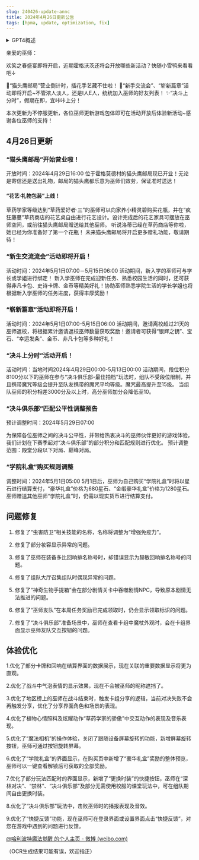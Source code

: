 ```yaml
---
slug: 240426-update-annc
title: 2024年4月26日更新公告
tags: [hpma, update, optimization, fix]
---
```


<details>
<summary>GPT4概述</summary>
即将进行一系列更新，包括决斗俱乐部匹配公平性的优化、学院礼盒购买规则的调整为星石支付、以及多项小问题的修复，如技能名称调整、妆容显示异常、称号显示错误等。体验优化方面，包括卡牌和回响数据显示、战斗表情显示、卡组分享逻辑、植物心情照料、魔法相机操作、学院礼盒界面、时装更换快捷按钮、决斗俱乐部播报表现等。此外，游戏还将开放猫头鹰邮局，允许玩家寄送信件和礼物，以及推出新生态流公活动，鼓励新入学巫师与学长学姐绑定并完成任务获得奖励。同时，邀请离校巫师返校的活动也将提供多种好礼，而决斗上分时活动将为低段位巫师提供组队自由和魔咒等级提升的机会。



</details>

<!--truncate-->
亲爱的巫师：

欢笑之春盛宴即将开启，近期霍格沃茨还将会开放哪些新活动？快随小雪鸮来看看吧↓

🦉“猫头鹰邮局”营业倒计时，插花手艺藏不住啦！
🧙“新手交流会”、“崭新篇章”活动即将开启~不管浓人淡人，还是I人E人，统统加入巫师的好友列表！
✨“决斗上分时”，假期在即，宜咔咔上分！

本次更新为不停服更新，各位巫师更新游戏包体即可在活动开放后体验新活动~感谢各位巫师的支持！

## 4月26日更新

### “猫头鹰邮局”开始营业啦！

开放时间：2024年4月29日16:00
位于霍格莫德村的猫头鹰邮局现已开业！无论是寄信还是送出礼物，邮局的猫头鹰都乐意为巫师们效劳，保证准时送达！

#### “花艺·礼物包装”上线！

草药学家等级达到“草药爱好者·三”的巫师可以向家养小精灵碧购买花瓶，并在“疯狂藤蔓”草药商店的花艺桌自由进行花艺设计。设计完成后的花艺家具可摆放在巫师空间，或前往猫头鹰邮局赠送给其他巫师。
听说洛蒂已经在草药商店等你啦，她已经为你准备好了第一个花瓶！
未来猫头鹰邮局将开启更多赠礼功能，敬请期待！

### “新生交流流会”活动即将开启！

活动时间：2024年5月1日07:00－5月15日06:00
活动期间，新入学的巫师可与学长或学姐进行绑定！
新入学巫师在完成迎新任务、熟悉校园生活的同时，还可获得非凡卡包、史诗卡牌、金币等精美好礼！协助巫师熟悉学院生活的学长学姐也将根据新入学巫师的任务进度，获得丰厚奖励！

### “崭新篇章”活动即将开启！

活动时间：2024年5月1日07:00-5月15日06:00
活动期间，邀请离校超过21天的巫师返校，将根据累计邀请返校巫师数量获取奖励！邀请者可获得“银辉之钥”、宝石、“幸运发条”、金币、非凡卡包等多种好礼！

### “决斗上分时”活动开启！

活动时间：当地时间2024年4月29日00:00-5月13日00:00
活动期间，段位积分8100分以下的巫师在参与“决斗俱乐部-最佳拍档”玩法时，组队不受段位限制，并且携带魔咒等级会提升至队友携带的魔咒平均等级。魔咒最高提升至15级。
当组队巫师的积分相差3000分及以上时，高分巫师加分会降低至10。

### “决斗俱乐部”匹配公平性调整预告 

预计调整时间：2024年5月29日07:00 

为保障各位巫师之间的决斗公平性，并带给热衷决斗的巫师伙伴更好的游戏体验，我们计划在下赛季起对“决斗俱乐部”的部分积分和匹配规则进行优化。 预计调整范围：殿堂分段以下对局、巅峰对局。 

### “学院礼盒”购买规则调整 

调整时间：2024年5月1日05:00 5月1日后，巫师为自己购买“学院礼盒”时将以星石进行结算支付，“豪华礼盒”价格为680星石、“金缎豪华礼盒”价格为1280星石。 巫师赠送其他巫师“学院礼盒”时，仍需以现实货币进行结算支付。 

## 问题修复

1. 修复了“虫害防卫”相关技能的名称，名称将调整为“增强免疫力”。

2. 修复了部分妆容显示异常的问题。

3. 修复了巫师在装备多比回响排名称号时，却错误显示为赫敏回响排名称号的问题。

4. 修复了组队大厅召集组队时偶现异常的问题。

5. 修复了“神奇生物手提箱”会在部分剧情关卡中吞噬剧情NPC，导致原本剧情无法推进的问题。

6. 修复了“巫师友队”在本周任务奖励已完成领取时，仍会显示领取标识的问题。

7. 修复了“决斗俱乐部”准备场景中，巫师在查看卡组中魔杖外观时，会在卡组界面显示巫师友队交互按钮的问题。 


## 体验优化

1.优化了部分卡牌和回响在结算界面的数据展示，现在关联的重要数据显示将更为直观。

2.优化了战斗中气泡表情的显示效果，现在不会被巫师的昵称遮挡了。

3.优化了地区榜上的巫师在战斗结束时，触发卡组分享的逻辑，当前对决失败不会再触发分享，优化了分享界面角色和场景的表现。

4.优化了植物心情照料及炫耀动作“草药学家的骄傲”中交互动作的表现及音乐表现。

5.优化了“魔法相机”的操作体验，关闭了跟随设备屏幕旋转的功能，新增屏幕旋转按钮，巫师可通过按钮旋转屏幕。

6.优化了“学院礼盒”的界面显示，在购买页中新增了“豪华礼盒”奖励的整体预览，巫师可以一键查看解锁后可获取的全部奖励。

7.优化了部分玩法匹配时的界面显示，新增了“更换时装”的快捷按钮，巫师在“深林对决”、“禁林”、“决斗俱乐部”及部分无需使用校服的课堂玩法中，可在组队期间自由更换时装。

8.优化了“决斗俱乐部”玩法中，击败巫师时的播报表现及音效。

9.优化了“快捷反馈”功能，现在巫师可在登录界面或设置界面点击“快捷反馈”，对您在游戏中遇到的问题进行反馈。



[@哈利波特魔法觉醒 的个人主页 - 微博 (weibo.com)](https://weibo.com/u/6756101742)

（OCR生成结果可能有误，欢迎指正）